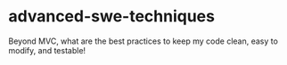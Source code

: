# advanced-swe-techniques
Beyond MVC, what are the best practices to keep my code clean, easy to modify, and testable!
